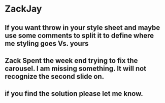 # ZackJay
## If you want throw in your style sheet and maybe use some comments to split it to define where me styling goes Vs. yours
## Zack Spent the week end trying to fix the carousel.  I am missing something.  It will not recognize the second slide on.

## if you find the solution please let me know.
